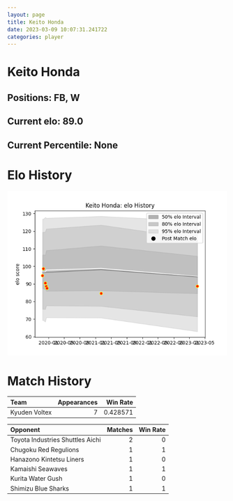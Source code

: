 ```yaml
---  
layout: page  
title: Keito Honda  
date: 2023-03-09 10:07:31.241722  
categories: player  
---
```

# Keito Honda

## Positions: FB, W

## Current elo: 89.0

## Current Percentile: None

# Elo History


![elo history](history_KeitoHonda.png)
# Match History


| Team          |   Appearances |   Win Rate |
|:--------------|--------------:|-----------:|
| Kyuden Voltex |             7 |   0.428571 |

| Opponent                         |   Matches |   Win Rate |
|:---------------------------------|----------:|-----------:|
| Toyota Industries Shuttles Aichi |         2 |          0 |
| Chugoku Red Regulions            |         1 |          1 |
| Hanazono Kintetsu Liners         |         1 |          0 |
| Kamaishi Seawaves                |         1 |          1 |
| Kurita Water Gush                |         1 |          0 |
| Shimizu Blue Sharks              |         1 |          1 |